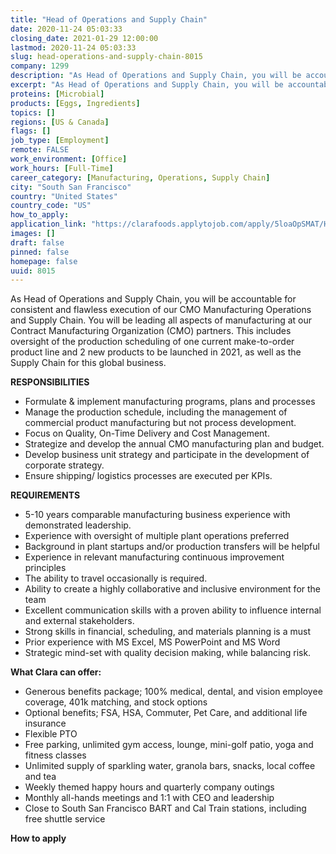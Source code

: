 ```yaml
---
title: "Head of Operations and Supply Chain"
date: 2020-11-24 05:03:33
closing_date: 2021-01-29 12:00:00
lastmod: 2020-11-24 05:03:33
slug: head-operations-and-supply-chain-8015
company: 1299
description: "As Head of Operations and Supply Chain, you will be accountable for consistent and flawless execution of our CMO Manufacturing Operations and Supply Chain. You will be leading all aspects of manufacturing at our Contract Manufacturing Organization (CMO) partners. This includes oversight of the production scheduling of one current make-to-order product line and 2 new products to be launched in 2021, as well as the Supply Chain for this global business.RESPONSIBILITIES"
excerpt: "As Head of Operations and Supply Chain, you will be accountable for consistent and flawless execution of our CMO Manufacturing Operations and Supply Chain. You will be leading all aspects of manufacturing at our Contract Manufacturing Organization (CMO) partners. This includes oversight of the production scheduling of one current make-to-order product line and 2 new products to be launched in 2021, as well as the Supply Chain for this global business.RESPONSIBILITIES"
proteins: [Microbial]
products: [Eggs, Ingredients]
topics: []
regions: [US & Canada]
flags: []
job_type: [Employment]
remote: FALSE
work_environment: [Office]
work_hours: [Full-Time]
career_category: [Manufacturing, Operations, Supply Chain]
city: "South San Francisco"
country: "United States"
country_code: "US"
how_to_apply: 
application_link: "https://clarafoods.applytojob.com/apply/5loaOpSMAT/Head-Of-Operations-And-Supply-Chain?source=proteinreport"
images: []
draft: false
pinned: false
homepage: false
uuid: 8015
---
```

As Head of Operations and Supply Chain, you will be accountable for
consistent and flawless execution of our CMO Manufacturing Operations
and Supply Chain. You will be leading all aspects of manufacturing at
our Contract Manufacturing Organization (CMO) partners. This includes
oversight of the production scheduling of one current make-to-order
product line and 2 new products to be launched in 2021, as well as the
Supply Chain for this global business.

**RESPONSIBILITIES**

-   Formulate & implement manufacturing programs, plans and processes
-   Manage the production schedule, including the management of
    commercial product manufacturing but not process development.
-   Focus on Quality, On-Time Delivery and Cost Management.
-   Strategize and develop the annual CMO manufacturing plan and budget.
-   Develop business unit strategy and participate in the development of
    corporate strategy.
-   Ensure shipping/ logistics processes are executed per KPIs.

**REQUIREMENTS**

-   5-10 years comparable manufacturing business experience with
    demonstrated leadership.
-   Experience with oversight of multiple plant operations preferred
-   Background in plant startups and/or production transfers will be
    helpful
-   Experience in relevant manufacturing continuous improvement
    principles
-   The ability to travel occasionally is required.
-   Ability to create a highly collaborative and inclusive environment
    for the team
-   Excellent communication skills with a proven ability to influence
    internal and external stakeholders.
-   Strong skills in financial, scheduling, and materials planning is a
    must
-   Prior experience with MS Excel, MS PowerPoint and MS Word
-   Strategic mind-set with quality decision making, while balancing
    risk.

**What Clara can offer:**

-   Generous benefits package; 100% medical, dental, and vision employee
    coverage, 401k matching, and stock options
-   Optional benefits; FSA, HSA, Commuter, Pet Care, and additional life
    insurance
-   Flexible PTO
-   Free parking, unlimited gym access, lounge, mini-golf patio, yoga
    and fitness classes
-   Unlimited supply of sparkling water, granola bars, snacks, local
    coffee and tea
-   Weekly themed happy hours and quarterly company outings
-   Monthly all-hands meetings and 1:1 with CEO and leadership
-   Close to South San Francisco BART and Cal Train stations, including
    free shuttle service


**How to apply**



